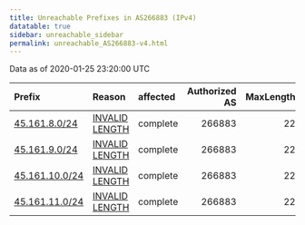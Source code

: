 ```yaml
---
title: Unreachable Prefixes in AS266883 (IPv4)
datatable: true
sidebar: unreachable_sidebar
permalink: unreachable_AS266883-v4.html
---
```


Data as of 2020-01-25 23:20:00 UTC


<div class="datatable-begin"></div>

| Prefix                                                 | Reason                                                                                                    | affected   |   Authorized AS |   MaxLength | Anchor                                         |   unreachable /24s |
|:-------------------------------------------------------|:----------------------------------------------------------------------------------------------------------|:-----------|----------------:|------------:|:-----------------------------------------------|-------------------:|
| [45.161.8.0/24](https://stat.ripe.net/45.161.8.0/24)   | [INVALID LENGTH](https://rpki-validator.ripe.net/announcement-preview?asn=AS266883&prefix=45.161.8.0/24)  | complete   |          266883 |          22 | [LACNIC](unreachable_LACNIC_RPKI_Root-v4.html) |                  1 |
| [45.161.9.0/24](https://stat.ripe.net/45.161.9.0/24)   | [INVALID LENGTH](https://rpki-validator.ripe.net/announcement-preview?asn=AS266883&prefix=45.161.9.0/24)  | complete   |          266883 |          22 | [LACNIC](unreachable_LACNIC_RPKI_Root-v4.html) |                  1 |
| [45.161.10.0/24](https://stat.ripe.net/45.161.10.0/24) | [INVALID LENGTH](https://rpki-validator.ripe.net/announcement-preview?asn=AS266883&prefix=45.161.10.0/24) | complete   |          266883 |          22 | [LACNIC](unreachable_LACNIC_RPKI_Root-v4.html) |                  1 |
| [45.161.11.0/24](https://stat.ripe.net/45.161.11.0/24) | [INVALID LENGTH](https://rpki-validator.ripe.net/announcement-preview?asn=AS266883&prefix=45.161.11.0/24) | complete   |          266883 |          22 | [LACNIC](unreachable_LACNIC_RPKI_Root-v4.html) |                  1 |

<div class="datatable-end"></div>